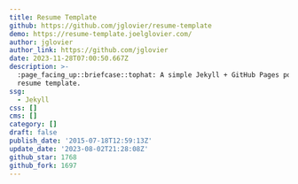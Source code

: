 ```yaml
---
title: Resume Template
github: https://github.com/jglovier/resume-template
demo: https://resume-template.joelglovier.com/
author: jglovier
author_link: https://github.com/jglovier
date: 2023-11-28T07:00:50.667Z
description: >-
  :page_facing_up::briefcase::tophat: A simple Jekyll + GitHub Pages powered
  resume template.
ssg:
  - Jekyll
css: []
cms: []
category: []
draft: false
publish_date: '2015-07-18T12:59:13Z'
update_date: '2023-08-02T21:28:08Z'
github_star: 1768
github_fork: 1697
---
```

